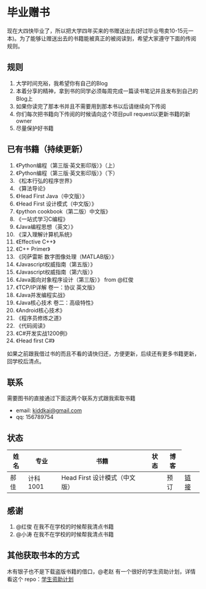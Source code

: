 毕业赠书
======================================

现在大四快毕业了，所以把大学四年买来的书赠送出去(好过毕业甩卖10-15元一本)。为了能够让赠送出去的书籍能被真正的被阅读到，希望大家遵守下面的传阅规则。

## 规则 ##

1. 大学时间充裕，我希望你有自己的Blog
2. 本着分享的精神，拿到书的同学必须每周完成一篇读书笔记并且发布到自己的Blog上
3. 如果你读完了那本书并且不需要用到那本书以后请继续向下传阅
4. 你们每次把书籍向下传阅的时候请向这个项目pull request以更新书籍的新owner
5. 尽量保护好书籍


## 已有书籍（持续更新） ##

1. 《Python编程（第三版·英文影印版）》（上）
2. 《Python编程（第三版·英文影印版）》（下）
3. 《松本行弘的程序世界》
4. 《算法导论》
5. 《Head First Java（中文版）》
6. 《Head First 设计模式（中文版）》
7. 《python cookbook（第二版）中文版》
8. 《一站式学习C编程》
9. 《Java编程思想（英文）》
10. 《深入理解计算机系统》
11. 《Effective C++》
12. 《C++ Primer》
13. 《冈萨雷斯 数字图像处理（MATLAB版）》
14. 《Javascript权威指南（第五版）》
15. 《Javascript权威指南（第六版）》
16. 《Java面向对象程序设计（第三版）》 from @红俊
17. 《TCP/IP详解 卷一：协议 英文版》
18. 《Java并发编程实战》
19. 《Java核心技术 卷二：高级特性》
20. 《Android核心技术》
21. 《程序员修炼之道》
22. 《代码阅读》
23. 《C#开发实战1200例》
24. 《Head first C#》


如果之前跟我借过书的而且不看的请快归还，方便更新，后续还有更多书籍更新，回学校后清点。

## 联系 ##

需要图书的直接通过下面这两个联系方式跟我索取书籍

* email: kiddkai@gmail.com
* qq: 156789754


## 状态 ##

<table>
<thead>
    <tr><th>姓名</th><th>专业</th><th>书籍</th><th>状态</th><th>博客</th></tr>
</thead>
<tbody>
    <tr><td>郝佳</td><td>计科1001</td><td>Head First 设计模式（中文版）</td><td></td><td>预订</td><td><a href="http://blog.csdn.net/haojiahj">链接</a></td></tr>
</tbody>
</table>

## 感谢 ##

1. @红俊 在我不在学校的时候帮我清点书籍
2. @小涛 在我不在学校的时候帮我清点书籍


## 其他获取书本的方式 ##

木有银子也不是下载盗版书籍的借口，@老赵 有一个很好的学生资助计划，详情看这个 repo：[学生资助计划](https://github.com/JeffreyZhao/ssp)
